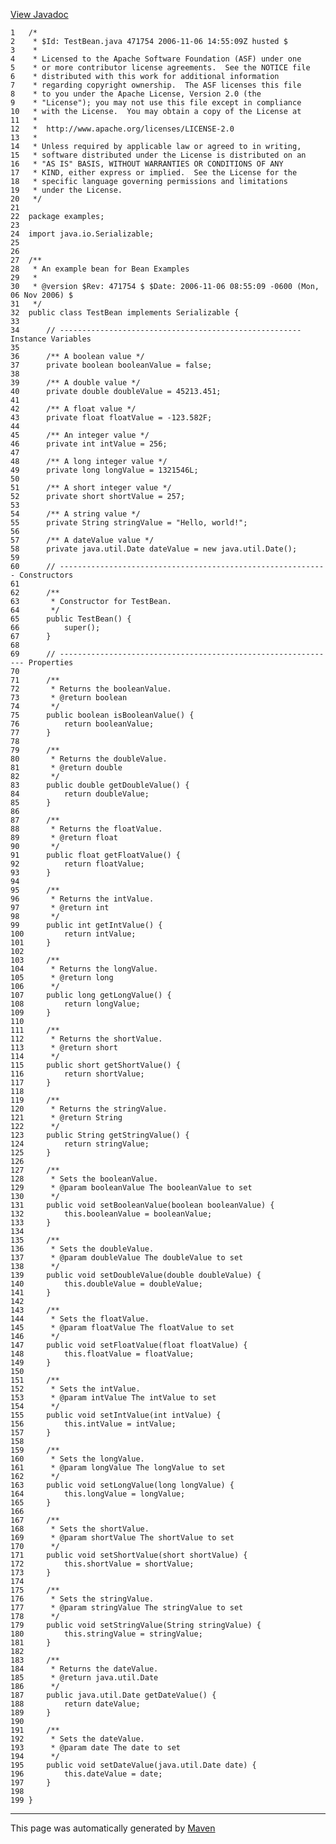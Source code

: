 [View Javadoc](../../apidocs/examples/TestBean.html.md)


    1   /*
    2    * $Id: TestBean.java 471754 2006-11-06 14:55:09Z husted $
    3    *
    4    * Licensed to the Apache Software Foundation (ASF) under one
    5    * or more contributor license agreements.  See the NOTICE file
    6    * distributed with this work for additional information
    7    * regarding copyright ownership.  The ASF licenses this file
    8    * to you under the Apache License, Version 2.0 (the
    9    * "License"); you may not use this file except in compliance
    10   * with the License.  You may obtain a copy of the License at
    11   *
    12   *  http://www.apache.org/licenses/LICENSE-2.0
    13   *
    14   * Unless required by applicable law or agreed to in writing,
    15   * software distributed under the License is distributed on an
    16   * "AS IS" BASIS, WITHOUT WARRANTIES OR CONDITIONS OF ANY
    17   * KIND, either express or implied.  See the License for the
    18   * specific language governing permissions and limitations
    19   * under the License.
    20   */
    21  
    22  package examples;
    23  
    24  import java.io.Serializable;
    25  
    26  
    27  /**
    28   * An example bean for Bean Examples
    29   *
    30   * @version $Rev: 471754 $ $Date: 2006-11-06 08:55:09 -0600 (Mon, 06 Nov 2006) $
    31   */
    32  public class TestBean implements Serializable {
    33  
    34      // ------------------------------------------------------ Instance Variables
    35  
    36      /** A boolean value */
    37      private boolean booleanValue = false;
    38  
    39      /** A double value */
    40      private double doubleValue = 45213.451;
    41  
    42      /** A float value */
    43      private float floatValue = -123.582F;
    44  
    45      /** An integer value */
    46      private int intValue = 256;
    47  
    48      /** A long integer value */
    49      private long longValue = 1321546L;
    50  
    51      /** A short integer value */
    52      private short shortValue = 257;
    53  
    54      /** A string value */
    55      private String stringValue = "Hello, world!";
    56  
    57      /** A dateValue value */
    58      private java.util.Date dateValue = new java.util.Date();
    59  
    60      // ------------------------------------------------------------ Constructors
    61  
    62      /**
    63       * Constructor for TestBean.
    64       */
    65      public TestBean() {
    66          super();
    67      }
    68  
    69      // -------------------------------------------------------------- Properties
    70  
    71      /**
    72       * Returns the booleanValue.
    73       * @return boolean
    74       */
    75      public boolean isBooleanValue() {
    76          return booleanValue;
    77      }
    78  
    79      /**
    80       * Returns the doubleValue.
    81       * @return double
    82       */
    83      public double getDoubleValue() {
    84          return doubleValue;
    85      }
    86  
    87      /**
    88       * Returns the floatValue.
    89       * @return float
    90       */
    91      public float getFloatValue() {
    92          return floatValue;
    93      }
    94  
    95      /**
    96       * Returns the intValue.
    97       * @return int
    98       */
    99      public int getIntValue() {
    100         return intValue;
    101     }
    102 
    103     /**
    104      * Returns the longValue.
    105      * @return long
    106      */
    107     public long getLongValue() {
    108         return longValue;
    109     }
    110 
    111     /**
    112      * Returns the shortValue.
    113      * @return short
    114      */
    115     public short getShortValue() {
    116         return shortValue;
    117     }
    118 
    119     /**
    120      * Returns the stringValue.
    121      * @return String
    122      */
    123     public String getStringValue() {
    124         return stringValue;
    125     }
    126 
    127     /**
    128      * Sets the booleanValue.
    129      * @param booleanValue The booleanValue to set
    130      */
    131     public void setBooleanValue(boolean booleanValue) {
    132         this.booleanValue = booleanValue;
    133     }
    134 
    135     /**
    136      * Sets the doubleValue.
    137      * @param doubleValue The doubleValue to set
    138      */
    139     public void setDoubleValue(double doubleValue) {
    140         this.doubleValue = doubleValue;
    141     }
    142 
    143     /**
    144      * Sets the floatValue.
    145      * @param floatValue The floatValue to set
    146      */
    147     public void setFloatValue(float floatValue) {
    148         this.floatValue = floatValue;
    149     }
    150 
    151     /**
    152      * Sets the intValue.
    153      * @param intValue The intValue to set
    154      */
    155     public void setIntValue(int intValue) {
    156         this.intValue = intValue;
    157     }
    158 
    159     /**
    160      * Sets the longValue.
    161      * @param longValue The longValue to set
    162      */
    163     public void setLongValue(long longValue) {
    164         this.longValue = longValue;
    165     }
    166 
    167     /**
    168      * Sets the shortValue.
    169      * @param shortValue The shortValue to set
    170      */
    171     public void setShortValue(short shortValue) {
    172         this.shortValue = shortValue;
    173     }
    174 
    175     /**
    176      * Sets the stringValue.
    177      * @param stringValue The stringValue to set
    178      */
    179     public void setStringValue(String stringValue) {
    180         this.stringValue = stringValue;
    181     }
    182 
    183     /**
    184      * Returns the dateValue.
    185      * @return java.util.Date
    186      */
    187     public java.util.Date getDateValue() {
    188         return dateValue;
    189     }
    190 
    191     /**
    192      * Sets the dateValue.
    193      * @param date The date to set
    194      */
    195     public void setDateValue(java.util.Date date) {
    196         this.dateValue = date;
    197     }
    198 
    199 }

------------------------------------------------------------------------

This page was automatically generated by [Maven](http://maven.apache.org/)

